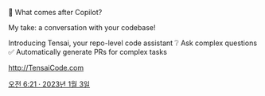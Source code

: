 🤔 What comes after Copilot?

My take: a conversation with your codebase!

Introducing Tensai, your repo-level code assistant
❔ Ask complex questions
✅ Automatically generate PRs for complex tasks

http://TensaiCode.com

[오전 6:21 · 2023년 1월 3일](https://twitter.com/mathemagic1an/status/1610023513334878208)

